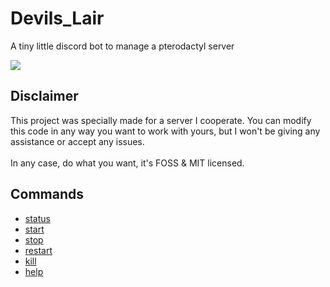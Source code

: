 # Devils_Lair
A tiny little discord bot to manage a pterodactyl server

![](https://media.discordapp.net/attachments/1106976869015887893/1151583594091917369/image.png)

## Disclaimer
This project was specially made for a server I cooperate. You can modify this code in any way you want to work with yours, but I won't be giving any assistance or accept any issues.
<br><br>In any case, do what you want, it's FOSS & MIT licensed.

## Commands
- [status](https://github.com/S0raWasTaken/Devils_Lair/blob/master/src/commands.rs#L19L80)
- [start](https://github.com/S0raWasTaken/Devils_Lair/blob/master/src/commands.rs#L83L88)
- [stop](https://github.com/S0raWasTaken/Devils_Lair/blob/master/src/commands.rs#L91L96)
- [restart](https://github.com/S0raWasTaken/Devils_Lair/blob/master/src/commands.rs#L99L104)
- [kill](https://github.com/S0raWasTaken/Devils_Lair/blob/master/src/commands.rs#L107L112)
- [help](https://github.com/S0raWasTaken/Devils_Lair/blob/master/src/commands.rs#L115L127)
